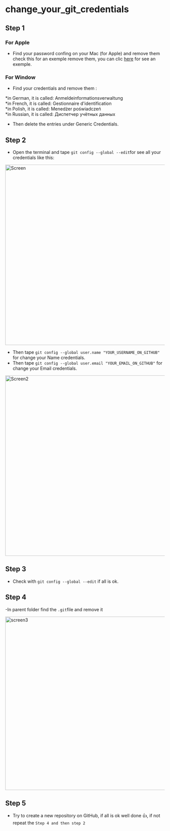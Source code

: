 # change_your_git_credentials

## Step 1

### For Apple

- Find your password confing on your Mac (for Apple) and remove them check this for an exemple remove them, you can clic
  [here](https://support.apple.com/fr-fr/guide/mac-help/mchlf375f392/mac) for see an exemple.

### For Window

- Find your credentials and remove them :

*in German, it is called: Anmeldeinformationsverwaltung  
*in French, it is called: Gestionnaire d'identification  
*in Polish, it is called: Menedżer poświadczeń  
*in Russian, it is called: Диспетчер учётных данных

- Then delete the entries under Generic Credentials.

## Step 2

- Open the terminal and tape `git config --global --edit`for see all your credentials like this:

<img width="570" alt="Screen" src="https://user-images.githubusercontent.com/61987773/116518259-50f79980-a8d0-11eb-87a5-f7e5a7255e32.png">

- Then tape `git config --global user.name "YOUR_USERNAME_ON_GITHUB"` for change your Name credentials.
- Then tape `git config --global user.email "YOUR_EMAIL_ON_GITHUB"` for change your Email credentials.

<img width="570" alt="Screen2" src="https://user-images.githubusercontent.com/61987773/116519032-47bafc80-a8d1-11eb-87f9-31dfea7af6be.png">

## Step 3

- Check with `git config --global --edit` if all is ok.

## Step 4

-In parent folder find the `.git`file and remove it

<img width="548" alt="screen3" src="https://user-images.githubusercontent.com/61987773/116523533-9fa83200-a8d6-11eb-9d5a-e0f53af0c524.png">

## Step 5

- Try to create a new repository on GitHub, if all is ok well done 👍, if not repeat the `Step 4 and then step 2`
